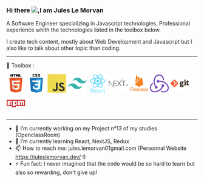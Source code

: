 ### Hi there <img src="https://raw.githubusercontent.com/MartinHeinz/MartinHeinz/master/wave.gif" width="30px">,I am Jules Le Morvan


A Software Engineer specializing in Javascript technologies. Professional experience whith the technologies listed in the toolbox below.

I create tech content, mostly about Web Development and Javascript but I also like to talk about other topic than coding.



---

🧰 Toolbox :


<img src="https://raw.githubusercontent.com/devicons/devicon/2ae2a900d2f041da66e950e4d48052658d850630/icons/html5/html5-original-wordmark.svg" alt="html logo" width="50" height="50" />  <img src="https://raw.githubusercontent.com/devicons/devicon/2ae2a900d2f041da66e950e4d48052658d850630/icons/css3/css3-original-wordmark.svg" alt="CSS logo" width="50" height="50" />  <img src="https://github.com/devicons/devicon/blob/master/icons/javascript/javascript-original.svg" alt="javacript logo" width="50" height="50" /> <img src="https://github.com/devicons/devicon/blob/master/icons/tailwindcss/tailwindcss-plain.svg" alt="tailwind logo" width="50" height="50" /> <img src="https://github.com/devicons/devicon/blob/master/icons/react/react-original-wordmark.svg" alt="react logo" width="50" height="50" />  <img src="https://github.com/devicons/devicon/blob/master/icons/nextjs/nextjs-original-wordmark.svg" alt="nextjs logo" width="50" height="50" color="red" />           <img src="https://github.com/devicons/devicon/blob/master/icons/firebase/firebase-plain-wordmark.svg" alt="figma logo" width="50" height="50" />      <img src="https://github.com/devicons/devicon/blob/master/icons/redux/redux-original.svg" alt="redux logo" width="50" height="50" />       <img src="https://github.com/devicons/devicon/blob/master/icons/git/git-original-wordmark.svg" alt="git logo" width="50" height="50" />  <img src="https://github.com/devicons/devicon/blob/master/icons/npm/npm-original-wordmark.svg" alt="npm logo" width="50" height="50" />



---



- 🔭 I’m currently working on my Project n°13 of my studies (OpenclassRoom) 
- 🌱 I’m currently learning React, NextJS, Redux
- 📫 How to reach me: jules.lemorvan01gmail.com (Personnal Website https://juleslemorvan.dev/ !)
- ⚡ Fun fact: I never imagined that the code would be so hard to learn but also so rewarding, don't give up!
